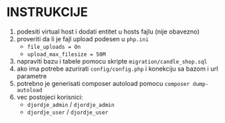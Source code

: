 # INSTRUKCIJE

1. podesiti virtual host i dodati entitet u hosts fajlu (nije obavezno)
2. proveriti da li je fajl upload podesen u `php.ini`
    - `file_uploads = On`
    - `upload_max_filesize = 50M`
3. napraviti bazu i tabele pomocu skripte `migration/candle_shop.sql`
4. ako ima potrebe azurirati `config/config.php` i konekciju sa bazom i url parametre
5. potrebno je generisati composer autoload pomocu `composer dump-autoload`
6. vec postojeci korisnici:
   - `djordje_admin` / `djordje_admin`
   - `djordje_user` / `djordje_user`